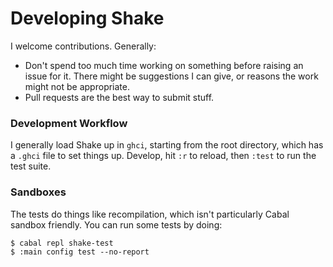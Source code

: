 # Developing Shake

I welcome contributions. Generally:

* Don't spend too much time working on something before raising an issue for it. There might be suggestions I can give, or reasons the work might not be appropriate.
* Pull requests are the best way to submit stuff.

### Development Workflow

I generally load Shake up in `ghci`, starting from the root directory, which has a `.ghci` file to set things up. Develop, hit `:r` to reload, then `:test` to run the test suite.

### Sandboxes

The tests do things like recompilation, which isn't particularly Cabal sandbox friendly. You can run some tests by doing:

    $ cabal repl shake-test
    $ :main config test --no-report
